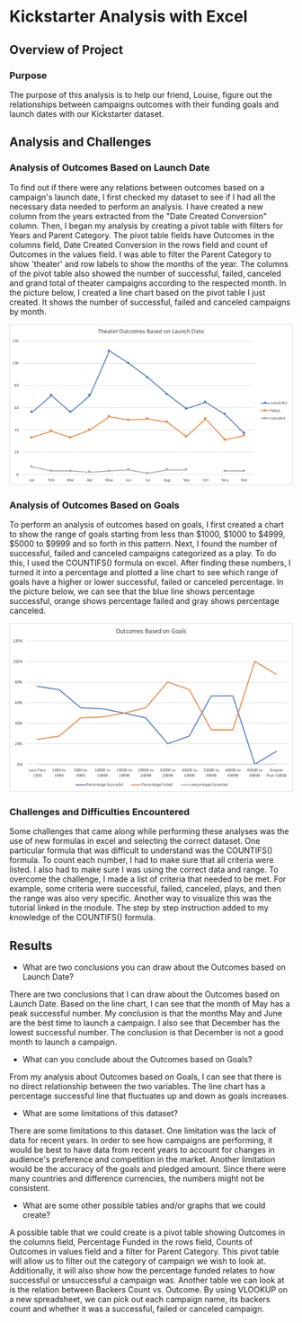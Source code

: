 # Kickstarter Analysis with Excel

## Overview of Project

### Purpose
The purpose of this analysis is to help our friend, Louise, figure out the relationships between campaigns outcomes with their funding goals and launch dates with our Kickstarter dataset. 

## Analysis and Challenges

### Analysis of Outcomes Based on Launch Date
To find out if there were any relations between outcomes based on a campaign's launch date, I first checked my dataset to see if I had all the necessary data needed to perform an analysis. I have created a new column from the years extracted from the "Date Created Conversion" column. Then, I began my analysis by creating a pivot table with filters for Years and Parent Category. The pivot table fields have Outcomes in the columns field, Date Created Conversion in the rows field and count of Outcomes in the values field. I was able to filter the Parent Category to show 'theater' and row labels to show the months of the year. The columns of the pivot table also showed the number of successful, failed, canceled and grand total of theater campaigns according to the respected month. In the picture below, I created a line chart based on the pivot table I just created. It shows the number of successful, failed and canceled campaigns by month. 

![Theater Outcome vs Launch](https://github.com/sydney-chen95/Kickstarter-Analysis/blob/master/Resources/Theater%20Outcome%20vs%20Launch.png?raw=true)

### Analysis of Outcomes Based on Goals
To perform an analysis of outcomes based on goals, I first created a chart to show the range of goals starting from less than $1000, $1000 to $4999, $5000 to $9999 and so forth in this pattern. Next, I found the number of successful, failed and canceled campaigns categorized as a play. To do this, I used the COUNTIFS() formula on excel. After finding these numbers, I turned it into a percentage and plotted a line chart to see which range of goals have a higher or lower successful, failed or canceled percentage. In the picture below, we can see that the blue line shows percentage successful, orange shows percentage failed and gray shows percentage canceled. 

![Outcomes vs Goals](https://github.com/sydney-chen95/Kickstarter-Analysis/blob/master/Resources/Outcomes%20vs%20Goals.png?raw=true)

### Challenges and Difficulties Encountered
Some challenges that came along while performing these analyses was the use of new formulas in excel and selecting the correct dataset. One particular formula that was difficult to understand was the COUNTIFS() formula. To count each number, I had to make sure that all criteria were listed. I also had to make sure I was using the correct data and range. To overcome the challenge, I made a list of criteria that needed to be met. For example, some criteria were successful, failed, canceled, plays, and then the range was also very specific. Another way to visualize this was the tutorial linked in the module. The step by step instruction added to my knowledge of the COUNTIFS() formula. 

## Results

- What are two conclusions you can draw about the Outcomes based on Launch Date?

There are two conclusions that I can draw about the Outcomes based on Launch Date. Based on the line chart, I can see that the month of May has a peak successful number. My conclusion is that the months May and June are the best time to launch a campaign. I also see that December has the lowest successful number. The conclusion is that December is not a good month to launch a campaign. 
	
- What can you conclude about the Outcomes based on Goals?

From my analysis about Outcomes based on Goals, I can see that there is no direct relationship between the two variables. The line chart has a percentage successful line that fluctuates up and down as goals increases. 

- What are some limitations of this dataset?

There are some limitations to this dataset. One limitation was the lack of data for recent years. In order to see how campaigns are performing, it would be best to have data from recent years to account for changes in audience's preference and competition in the market. Another limitation would be the accuracy of the goals and pledged amount. Since there were many countries and difference currencies, the numbers might not be consistent. 

- What are some other possible tables and/or graphs that we could create?

A possible table that we could create is a pivot table showing Outcomes in the columns field, Percentage Funded in the rows field, Counts of Outcomes in values field and a filter for Parent Category. This pivot table will allow us to filter out the category of campaign we wish to look at. Additionally, it will also show how the percentage funded relates to how successful or unsuccessful a campaign was. Another table we can look at is the relation between Backers Count vs. Outcome. By using VLOOKUP on a new spreadsheet, we can pick out each campaign name, its backers count and whether it was a successful, failed or canceled campaign. 
